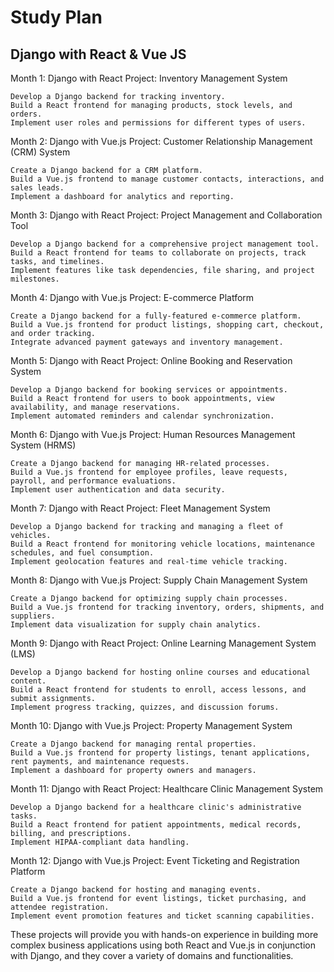 # Study Plan

## Django with React & Vue JS

Month 1: Django with React
Project: Inventory Management System

    Develop a Django backend for tracking inventory.
    Build a React frontend for managing products, stock levels, and orders.
    Implement user roles and permissions for different types of users.

Month 2: Django with Vue.js
Project: Customer Relationship Management (CRM) System

    Create a Django backend for a CRM platform.
    Build a Vue.js frontend to manage customer contacts, interactions, and sales leads.
    Implement a dashboard for analytics and reporting.

Month 3: Django with React
Project: Project Management and Collaboration Tool

    Develop a Django backend for a comprehensive project management tool.
    Build a React frontend for teams to collaborate on projects, track tasks, and timelines.
    Implement features like task dependencies, file sharing, and project milestones.

Month 4: Django with Vue.js
Project: E-commerce Platform

    Create a Django backend for a fully-featured e-commerce platform.
    Build a Vue.js frontend for product listings, shopping cart, checkout, and order tracking.
    Integrate advanced payment gateways and inventory management.

Month 5: Django with React
Project: Online Booking and Reservation System

    Develop a Django backend for booking services or appointments.
    Build a React frontend for users to book appointments, view availability, and manage reservations.
    Implement automated reminders and calendar synchronization.

Month 6: Django with Vue.js
Project: Human Resources Management System (HRMS)

    Create a Django backend for managing HR-related processes.
    Build a Vue.js frontend for employee profiles, leave requests, payroll, and performance evaluations.
    Implement user authentication and data security.

Month 7: Django with React
Project: Fleet Management System

    Develop a Django backend for tracking and managing a fleet of vehicles.
    Build a React frontend for monitoring vehicle locations, maintenance schedules, and fuel consumption.
    Implement geolocation features and real-time vehicle tracking.

Month 8: Django with Vue.js
Project: Supply Chain Management System

    Create a Django backend for optimizing supply chain processes.
    Build a Vue.js frontend for tracking inventory, orders, shipments, and suppliers.
    Implement data visualization for supply chain analytics.

Month 9: Django with React
Project: Online Learning Management System (LMS)

    Develop a Django backend for hosting online courses and educational content.
    Build a React frontend for students to enroll, access lessons, and submit assignments.
    Implement progress tracking, quizzes, and discussion forums.

Month 10: Django with Vue.js
Project: Property Management System

    Create a Django backend for managing rental properties.
    Build a Vue.js frontend for property listings, tenant applications, rent payments, and maintenance requests.
    Implement a dashboard for property owners and managers.

Month 11: Django with React
Project: Healthcare Clinic Management System

    Develop a Django backend for a healthcare clinic's administrative tasks.
    Build a React frontend for patient appointments, medical records, billing, and prescriptions.
    Implement HIPAA-compliant data handling.

Month 12: Django with Vue.js
Project: Event Ticketing and Registration Platform

    Create a Django backend for hosting and managing events.
    Build a Vue.js frontend for event listings, ticket purchasing, and attendee registration.
    Implement event promotion features and ticket scanning capabilities.

These projects will provide you with hands-on experience in building more complex business applications using both React and Vue.js in conjunction with Django, and they cover a variety of domains and functionalities.
